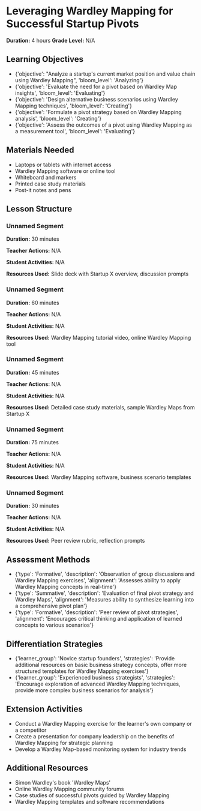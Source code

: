# Leveraging Wardley Mapping for Successful Startup Pivots

**Duration:** 4 hours
**Grade Level:** N/A

## Learning Objectives
- {'objective': "Analyze a startup's current market position and value chain using Wardley Mapping", 'bloom_level': 'Analyzing'}
- {'objective': 'Evaluate the need for a pivot based on Wardley Map insights', 'bloom_level': 'Evaluating'}
- {'objective': 'Design alternative business scenarios using Wardley Mapping techniques', 'bloom_level': 'Creating'}
- {'objective': 'Formulate a pivot strategy based on Wardley Mapping analysis', 'bloom_level': 'Creating'}
- {'objective': 'Assess the outcomes of a pivot using Wardley Mapping as a measurement tool', 'bloom_level': 'Evaluating'}

## Materials Needed
- Laptops or tablets with internet access
- Wardley Mapping software or online tool
- Whiteboard and markers
- Printed case study materials
- Post-it notes and pens

## Lesson Structure
### Unnamed Segment
**Duration:** 30 minutes

**Teacher Actions:** N/A

**Student Activities:** N/A

**Resources Used:** Slide deck with Startup X overview, discussion prompts

### Unnamed Segment
**Duration:** 60 minutes

**Teacher Actions:** N/A

**Student Activities:** N/A

**Resources Used:** Wardley Mapping tutorial video, online Wardley Mapping tool

### Unnamed Segment
**Duration:** 45 minutes

**Teacher Actions:** N/A

**Student Activities:** N/A

**Resources Used:** Detailed case study materials, sample Wardley Maps from Startup X

### Unnamed Segment
**Duration:** 75 minutes

**Teacher Actions:** N/A

**Student Activities:** N/A

**Resources Used:** Wardley Mapping software, business scenario templates

### Unnamed Segment
**Duration:** 30 minutes

**Teacher Actions:** N/A

**Student Activities:** N/A

**Resources Used:** Peer review rubric, reflection prompts

## Assessment Methods
- {'type': 'Formative', 'description': 'Observation of group discussions and Wardley Mapping exercises', 'alignment': 'Assesses ability to apply Wardley Mapping concepts in real-time'}
- {'type': 'Summative', 'description': 'Evaluation of final pivot strategy and Wardley Maps', 'alignment': 'Measures ability to synthesize learning into a comprehensive pivot plan'}
- {'type': 'Formative', 'description': 'Peer review of pivot strategies', 'alignment': 'Encourages critical thinking and application of learned concepts to various scenarios'}

## Differentiation Strategies
- {'learner_group': 'Novice startup founders', 'strategies': 'Provide additional resources on basic business strategy concepts, offer more structured templates for Wardley Mapping exercises'}
- {'learner_group': 'Experienced business strategists', 'strategies': 'Encourage exploration of advanced Wardley Mapping techniques, provide more complex business scenarios for analysis'}

## Extension Activities
- Conduct a Wardley Mapping exercise for the learner's own company or a competitor
- Create a presentation for company leadership on the benefits of Wardley Mapping for strategic planning
- Develop a Wardley Map-based monitoring system for industry trends

## Additional Resources
- Simon Wardley's book 'Wardley Maps'
- Online Wardley Mapping community forums
- Case studies of successful pivots guided by Wardley Mapping
- Wardley Mapping templates and software recommendations
